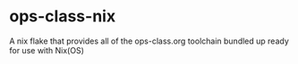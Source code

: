 # ops-class-nix
A nix flake that provides all of the ops-class.org toolchain bundled up ready for use with Nix(OS)
